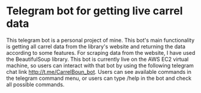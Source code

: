 # Telegram bot for getting live carrel data 
This telegram bot is a personal project of mine. This bot's main functionality is getting all carrel data from the library's website and returning the data according to some features. For scraping data from the website, I have used the BeautifulSoup library. This bot is currently live on the AWS EC2 virtual machine, so users can interact with that bot by using the following telegram chat link http://t.me/CarrelBoun_bot. Users can see available commands in the telegram command menu, or users can type /help in the bot and check all possible commands.
